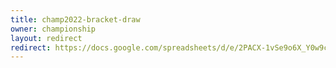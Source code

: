 ```yaml
---
title: champ2022-bracket-draw
owner: championship
layout: redirect
redirect: https://docs.google.com/spreadsheets/d/e/2PACX-1vSe9o6X_Y0w9ck7IEtdy4M7IdWsrepYbaiGvdP0lQ_suPk7v0tl4nKT1W5PgZKnbnV1KW7o5CzxjtuD/pubhtml
---
```

